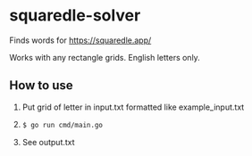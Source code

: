 # squaredle-solver
Finds words for https://squaredle.app/

Works with any rectangle grids. English letters only.
## How to use
1. Put grid of letter in input.txt formatted like example_input.txt
2. ```bash
   $ go run cmd/main.go
   ```
3. See output.txt 
